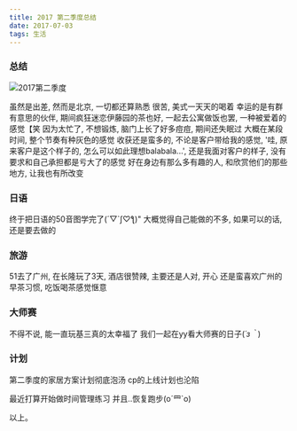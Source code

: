 ```yaml
---
title: 2017 第二季度总结
date: 2017-07-03
tags: 生活
---
```


### 总结

![2017第二季度](/media/img/2017Part2.png)

虽然是出差, 然而是北京, 一切都还算熟悉
很苦, 美式一天天的喝着
幸运的是有群有意思的伙伴, 期间疯狂迷恋伊藤园的茶也好, 一起去公寓做饭也罢, 一种被爱着的感觉【笑
因为太忙了, 不想锻炼, 脑门上长了好多痘痘, 期间还失眠过
大概在某段时间, 整个节奏有种灰色的感觉
收获还是蛮多的,
不论是客户带给我的感觉, '哇, 原来客户是这个样子的, 怎么可以如此理想balabala...',
还是我面对客户的样子, 没有要求和自己承担都是亏大了的感觉
好在身边有那么多有趣的人, 和欣赏他们的那些地方, 让我也有所改变

### 日语

终于把日语的50音图学完了(´▽`ʃ♡ƪ)"
大概觉得自己能做的不多, 如果可以的话, 还是要去做的

### 旅游

51去了广州, 在长隆玩了3天, 酒店很赞辣, 主要还是人对, 开心
还是蛮喜欢广州的早茶习惯, 吃饭喝茶感觉惬意

### 大师赛

不得不说, 能一直玩基三真的太幸福了
我们一起在yy看大师赛的日子(*´з｀*)

### 计划

第二季度的家居方案计划彻底泡汤
cp的上线计划也沦陷

最近打算开始做时间管理练习
并且..恢复跑步(o´罒`o)

以上。









